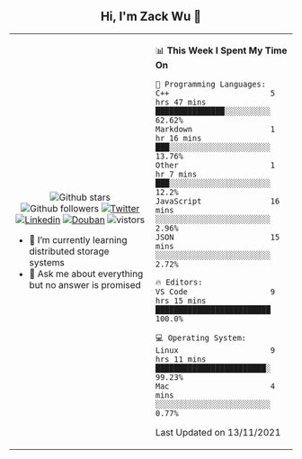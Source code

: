 <h2 align="center"> Hi, I'm Zack Wu 👋 </h2>

<table>
    <tr>
        <td valign="center" width="50%">
            <p align="center">
              <img src="https://img.shields.io/github/stars/izackwu?style=social" alt="Github stars" />
              <img src="https://img.shields.io/github/followers/izackwu?style=social" alt="Github followers" />
              <a href="https://twitter.com/_zackwu"><img src="https://img.shields.io/badge/@__zackwu-1DA1F2?style=flat&logo=Twitter&logoColor=white" alt="Twitter"/></a>
              <a href="https://www.linkedin.com/in/wuzhengke/?locale=en_US"><img src="https://img.shields.io/badge/@wuzhengke-0073b1?style=flat&logo=LinkedIn&logoColor=white" alt="Linkedin" /></a>
              <a href="https://www.douban.com/people/keith1"><img src="https://img.shields.io/badge/@keith1-007722?style=flat&logo=Douban&logoColor=white" alt="Douban" /></a>
              <img src="https://visitor-badge.glitch.me/badge?page_id=keithnull" alt="vistors" />
            </p>
            <ul>
                <li>🌱 I’m currently learning distributed storage systems</li>
                <li>💬 Ask me about everything but no answer is promised</li>
            </ul>
        </td>
       <td valign="top" width="50%">
    
<!--START_SECTION:waka-->
📊 **This Week I Spent My Time On** 

```text
💬 Programming Languages: 
C++                      5 hrs 47 mins       ███████████████░░░░░░░░░░   62.62% 
Markdown                 1 hr 16 mins        ███░░░░░░░░░░░░░░░░░░░░░░   13.76% 
Other                    1 hr 7 mins         ███░░░░░░░░░░░░░░░░░░░░░░   12.2% 
JavaScript               16 mins             ░░░░░░░░░░░░░░░░░░░░░░░░░   2.96% 
JSON                     15 mins             ░░░░░░░░░░░░░░░░░░░░░░░░░   2.72%

🔥 Editors: 
VS Code                  9 hrs 15 mins       █████████████████████████   100.0%

💻 Operating System: 
Linux                    9 hrs 11 mins       ████████████████████████░   99.23% 
Mac                      4 mins              ░░░░░░░░░░░░░░░░░░░░░░░░░   0.77%

```


 Last Updated on 13/11/2021
<!--END_SECTION:waka-->
</td></tr>
</table>


